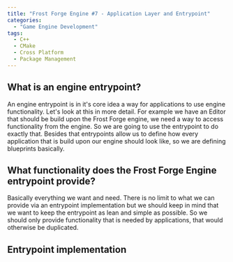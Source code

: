 ```yaml
---
title: "Frost Forge Engine #7 - Application Layer and Entrypoint"
categories:
  - "Game Engine Development"
tags:
  - C++
  - CMake
  - Cross Platform
  - Package Management
---
```


## What is an engine entrypoint?
An engine entrypoint is in it's core idea a way for applications to use engine functionality. Let's look at this in more detail. For example we have an Editor that should be build upon the Frost Forge engine, we need a way to access functionality from the engine. So we are going to use the entrypoint to do exactly that. Besides that entrypoints allow us to define how every application that is build upon our engine should look like, so we are defining blueprints basically.

## What functionality does the Frost Forge Engine entrypoint provide?
Basically everything we want and need. There is no limit to what we can provide via an entrypoint implementation but we should keep in mind that we want to keep the entrypoint as lean and simple as possible. So we should only provide functionality that is needed by applications, that would otherwise be duplicated.

## Entrypoint implementation